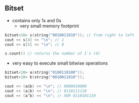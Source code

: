 ## Bitset
- contains only 1s and 0s 
	- very small memory footprint 
```C++
bitset<10> s(string("0010011010")); // from right to left
cout << s[4] << "\n"; // 1
cout << s[5] << "\n"; // 0

s.count() // returns the number of 1's (4)
```
- very easy to execute small bitwise operations
```C++
bitset<10> a(string("0100110100"));
bitset<10> b(string("0010011010"));

cout << (a&b) << "\n"; // 0000010000
cout << (a|b) << "\n"; // 0110111110
cout << (a^b) << "\n"; // XOR 0110101110
```